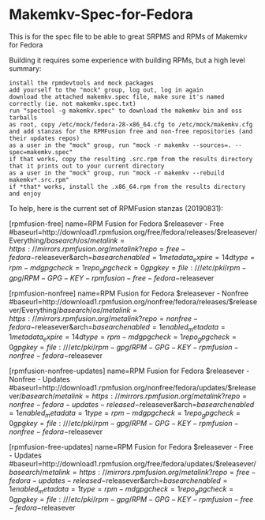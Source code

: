 # Makemkv-Spec-for-Fedora
This is for the spec file to be able to great SRPMS and RPMs of Makemkv for Fedora

Building it requires some experience with building RPMs, but a high level summary:

    install the rpmdevtools and mock packages
    add yourself to the "mock" group, log out, log in again
    download the attached makemkv.spec file, make sure it's named correctly (ie. not makemkv.spec.txt)
    run "spectool -g makemkv.spec" to download the makemkv bin and oss tarballs
    as root, copy /etc/mock/fedora-28-x86_64.cfg to /etc/mock/makemkv.cfg and add stanzas for the RPMFusion free and non-free repositories (and their updates repos)
    as a user in the "mock" group, run "mock -r makemkv --sources=. --spec=makemkv.spec"
    if that works, copy the resulting .src.rpm from the results directory that it prints out to your current directory
    as a user in the "mock" group, run "mock -r makemkv --rebuild makemkv*.src.rpm"
    if *that* works, install the .x86_64.rpm from the results directory and enjoy

    
To help, here is the current set of RPMFusion stanzas (20190831):

[rpmfusion-free]
name=RPM Fusion for Fedora $releasever - Free
#baseurl=http://download1.rpmfusion.org/free/fedora/releases/$releasever/Everything/$basearch/os/
metalink=https://mirrors.rpmfusion.org/metalink?repo=free-fedora-$releasever&arch=$basearch
enabled=1
metadata_expire=14d
type=rpm-md
gpgcheck=1
repo_gpgcheck=0
gpgkey=file:///etc/pki/rpm-gpg/RPM-GPG-KEY-rpmfusion-free-fedora-$releasever

[rpmfusion-nonfree]
name=RPM Fusion for Fedora $releasever - Nonfree
#baseurl=http://download1.rpmfusion.org/nonfree/fedora/releases/$releasever/Everything/$basearch/os/
metalink=https://mirrors.rpmfusion.org/metalink?repo=nonfree-fedora-$releasever&arch=$basearch
enabled=1
enabled_metadata=1
metadata_expire=14d
type=rpm-md
gpgcheck=1
repo_gpgcheck=0
gpgkey=file:///etc/pki/rpm-gpg/RPM-GPG-KEY-rpmfusion-nonfree-fedora-$releasever

[rpmfusion-nonfree-updates]
name=RPM Fusion for Fedora $releasever - Nonfree - Updates
#baseurl=http://download1.rpmfusion.org/nonfree/fedora/updates/$releasever/$basearch/
metalink=https://mirrors.rpmfusion.org/metalink?repo=nonfree-fedora-updates-released-$releasever&arch=$basearch
enabled=1
enabled_metadata=1
type=rpm-md
gpgcheck=1
repo_gpgcheck=0
gpgkey=file:///etc/pki/rpm-gpg/RPM-GPG-KEY-rpmfusion-nonfree-fedora-$releasever


[rpmfusion-free-updates]
name=RPM Fusion for Fedora $releasever - Free - Updates
#baseurl=http://download1.rpmfusion.org/free/fedora/updates/$releasever/$basearch/
metalink=https://mirrors.rpmfusion.org/metalink?repo=free-fedora-updates-released-$releasever&arch=$basearch
enabled=1
enabled_metadata=1
type=rpm-md
gpgcheck=1
repo_gpgcheck=0
gpgkey=file:///etc/pki/rpm-gpg/RPM-GPG-KEY-rpmfusion-free-fedora-$releasever
